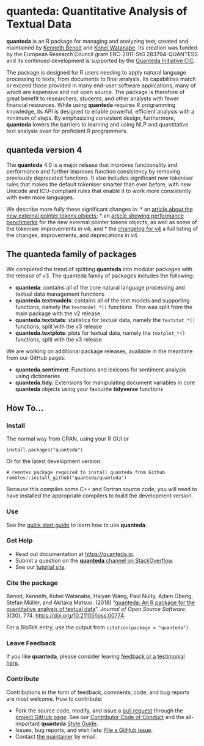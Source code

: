 # quanteda: Quantitative Analysis of Textual Data

**quanteda** is an R package for managing and analyzing text, created
and maintained by [Kenneth Benoit](https://kenbenoit.net) and [Kohei
Watanabe](https://blog.koheiw.net/). Its creation was funded by the
European Research Council grant ERC-2011-StG 283794-QUANTESS and its
continued development is supported by the [Quanteda Initiative
CIC](https://quanteda.org).

The package is designed for R users needing to apply natural language
processing to texts, from documents to final analysis. Its capabilities
match or exceed those provided in many end-user software applications,
many of which are expensive and not open source. The package is
therefore of great benefit to researchers, students, and other analysts
with fewer financial resources. While using **quanteda** requires R
programming knowledge, its API is designed to enable powerful, efficient
analysis with a minimum of steps. By emphasizing consistent design,
furthermore, **quanteda** lowers the barriers to learning and using NLP
and quantitative text analysis even for proficient R programmers.

## **quanteda** version 4

The **quanteda** 4.0 is a major release that improves functionality and
performance and further improves function consistency by removing
previously deprecated functions. It also includes significant new
tokeniser rules that makes the default tokeniser smarter than ever
before, with new Unicode and ICU-compliant rules that enable it to work
more consistently with even more languages.

We describe more fully these significant changes in: \* an [article
about the new external pointer tokens
objects](https://quanteda.io/articles/pkgdown/tokens_xptr.html); \* an
[article showing performance
benchmarks](https://quanteda.io/articles/pkgdown/benchmarks_xptr.html)
for the new external pointer tokens objects, as well as some of the
tokeniser improvements in v4; and \* the [changelog for
v4](https://github.com/quanteda/quanteda/blob/master/NEWS.md#quanteda-40)
a full listing of the changes, improvements, and deprecations in v4.

## The **quanteda** family of packages

We completed the trend of splitting **quanteda** into modular packages
with the release of v3. The quanteda family of packages includes the
following:

-   **quanteda**: contains all of the core natural language processing
    and textual data management functions
-   **quanteda.textmodels**: contains all of the text models and
    supporting functions, namely the `textmodel_*()` functions. This was
    split from the main package with the v2 release
-   **quanteda.textstats**: statistics for textual data, namely the
    `textstat_*()` functions, split with the v3 release
-   **quanteda.textplots**: plots for textual data, namely the
    `textplot_*()` functions, split with the v3 release

We are working on additional package releases, available in the meantime
from our GitHub pages:

-   **quanteda.sentiment**: Functions and lexicons for sentiment
    analysis using dictionaries
-   **quanteda.tidy**: Extensions for manipulating document variables in
    core **quanteda** objects using your favourite **tidyverse**
    functions

## How To…

### Install

The normal way from CRAN, using your R GUI or

    install.packages("quanteda") 

Or for the latest development version:

    # remotes package required to install quanteda from Github 
    remotes::install_github("quanteda/quanteda") 

Because this compiles some C++ and Fortran source code, you will need to
have installed the appropriate compilers to build the development
version.

### Use

See the [quick start
guide](https://quanteda.io/articles/pkgdown/quickstart.html) to learn
how to use **quanteda**.

### Get Help

-   Read out documentation at <https://quanteda.io>.
-   Submit a question on the [**quanteda** channel on
    StackOverflow](https://stackoverflow.com/questions/tagged/quanteda).
-   See our [tutorial site](https://tutorials.quanteda.io/).

### Cite the package

Benoit, Kenneth, Kohei Watanabe, Haiyan Wang, Paul Nulty, Adam Obeng,
Stefan Müller, and Akitaka Matsuo. (2018) “[quanteda: An R package for
the quantitative analysis of textual
data](https://www.theoj.org/joss-papers/joss.00774/10.21105.joss.00774.pdf)”.
*Journal of Open Source Software*. 3(30), 774.
<https://doi.org/10.21105/joss.00774>.

For a BibTeX entry, use the output from
`citation(package = "quanteda")`.

### Leave Feedback

If you like **quanteda**, please consider leaving [feedback or a
testimonial here](https://github.com/quanteda/quanteda/issues/461).

### Contribute

Contributions in the form of feedback, comments, code, and bug reports
are most welcome. How to contribute:

-   Fork the source code, modify, and issue a [pull
    request](https://help.github.com/articles/creating-a-pull-request-from-a-fork/)
    through the [project GitHub
    page](https://github.com/quanteda/quanteda). See our [Contributor
    Code of
    Conduct](https://github.com/quanteda/quanteda/blob/master/CONDUCT.md)
    and the all-important **quanteda** [Style
    Guide](https://github.com/quanteda/quanteda/wiki/Style-guide).
-   Issues, bug reports, and wish lists: [File a GitHub
    issue](https://github.com/quanteda/quanteda/issues).
-   Contact [the maintainer](mailto:kbenoit@lse.ac.uk) by email.
